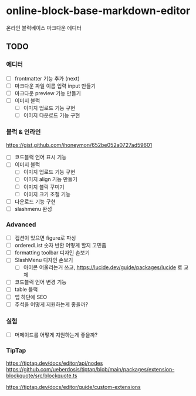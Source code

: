 # online-block-base-markdown-editor

온라인 블럭베이스 마크다운 에디터

## TODO

### 에디터

- [ ] frontmatter 기능 추가 (next)
- [ ] 마크다운 파일 이름 입력 input 만들기
- [ ] 마크다운 preview 기능 만들기
- [ ] 이미지 블럭
  - [ ] 이미지 업로드 기능 구현
  - [ ] 이미지 다운로드 기능 구현

### 블럭 & 인라인

https://gist.github.com/ihoneymon/652be052a0727ad59601

- [ ] 코드블럭 언어 표시 기능
- [ ] 이미지 블럭
  - [ ] 이미지 업로드 기능 구현
  - [ ] 이미지 align 기능 만들기
  - [ ] 이미지 블럭 꾸미기
  - [ ] 이미지 크기 조절 기능
- [ ] 다운로드 기능 구현
- [ ] slashmenu 완성

### Advanced

- [ ] 캡션이 있으면 figure로 파싱
- [ ] orderedList 숫자 반환 어떻게 할지 고민좀
- [ ] formatting toolbar 디자인 손보기
- [ ] SlashMenu 디자인 손보기
  - [ ] 아이콘 어울리는거 쓰고, https://lucide.dev/guide/packages/lucide 로 교체
- [ ] 코드블럭 언어 변경 기능
- [ ] table 블럭
- [ ] 앱 하단에 SEO
- [ ] 주석을 어떻게 지원하는게 좋을까?

### 실험

- [ ] 머메이드를 어떻게 지원하는게 좋을까?

### TipTap

https://tiptap.dev/docs/editor/api/nodes
https://github.com/ueberdosis/tiptap/blob/main/packages/extension-blockquote/src/blockquote.ts

https://tiptap.dev/docs/editor/guide/custom-extensions
